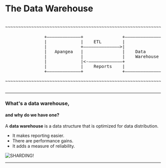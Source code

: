 # The Data Warehouse

<pre><!-- Using pre instead of backticks because I can't make backticks stop syntax highlighting. -->
~~~~~~~~~~~~~~~~~~~~~~~~~~~~~~~~~~~~~~~~~~~~~~~~~~~~~~~~~~~~~~~~~~~~~~~~~~~~~~~

               +–––––––––––––+               +–––––––––––––––––+
               |             |    ETL        |                 |
               |             +––––––––––––––>|                 |
               |   Apangea   |               |    Data         |
               |             |               |    Warehouse    |
               |             |<-–––––––––––––+                 |
               |             |    Reports    |                 |
               +–––––––––––––+               +–––––––––––––––––+

~~~~~~~~~~~~~~~~~~~~~~~~~~~~~~~~~~~~~~~~~~~~~~~~~~~~~~~~~~~~~~~~~~~~~~~~~~~~~~~

</pre>

---

###  What's a data warehouse,
#### and why do we have one?


A **data warehouse** is a data structure that is optimized for data distribution.


- It makes reporting easier.
- There are performance gains.
- It adds a measure of reliability.


<img src='http://v1.memecaptain.com/9d85c7.jpg' alt='SHARDING!' />

---

